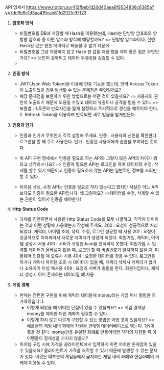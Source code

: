 API 명세서 
https://www.notion.so/412fbeb1d26d40aea6f9534836c8385a?v=7de9b9c1d3aa419cab81fd202fc97123


1. **암호화 방식**
    - 비밀번호를 DB에 저장할 때 Hash를 이용했는데, Hash는 단방향 암호화와 양방향 암호화 중 어떤 암호화 방식에 해당할까요?
     => 단방향 암호화이다. 한번 Hash된 값은 원본 데이터로 되돌릴 수 없기 때문에
    - 비밀번호를 그냥 저장하지 않고 Hash 한 값을 저장 했을 때의 좋은 점은 무엇인가요?
     => 보안이 강화되고 데이터 무결성을 검증할 수 있다.
    - 
2. **인증 방식**
    - JWT(Json Web Token)을 이용해 인증 기능을 했는데, 만약 Access Token이 노출되었을 경우 발생할 수 있는 문제점은 무엇일까요?
    - 해당 문제점을 보완하기 위한 방법으로는 어떤 것이 있을까요?
      => 사용자의 권한이 노출되기 때문에 도용될 수있고 데이터 유출이나 공격을 받을 수 있다.
      => 보완법 : 1.토큰의 만료시간을 짧게 설정하고 주기적으로 갱신을 해주어야 한다.
                  2. Refresh Token을 이용하며 만료되면 새로 발급을 받게만든다. 
                  
3. **인증과 인가**
    - 인증과 인가가 무엇인지 각각 설명해 주세요.
      인증 : 사용자의 신원을 확인한다. 로그인을 할 때 주로 사용한다. 
      인가 : 인증된 사용자에게 권한을 부여하는 것이다.
      
    - 위 API 구현 명세에서 인증을 필요로 하는 API와 그렇지 않은 API의 차이가 뭐라고 생각하시나요?
    => 인증이 필요한 API는 로그인을 하여 데이터의 수정, 삭제를 할수 있기 때문이고 인증이 필요하지 않는 API는 일반적인 정보를 조회만 할 수 있다.

    - 아이템 생성, 수정 API는 인증을 필요로 하지 않는다고 했지만 사실은 어느 API보다도 인증이 필요한 API입니다. 왜 그럴까요?
    =>데이터를 수정, 삭제할 수 있는 권한이 있어서 인증을 해야한다!

4. **Http Status Code**
    - 과제를 진행하면서 사용한 Http Status Code를 모두 나열하고, 각각이 의미하는 것과 어떤 상황에 사용했는지 작성해 주세요.
    200 : 요청이 성공적으로 처리되었다. 캐릭터, 아이템 조회, 삭제, 수정, 로그인 성공할 때 사용
    201 : 요청이 성공적으로 처리되어서 새로운 데이터가 생성이 되었다.  회원가입, 캐릭터, 아이템 생성시 사용
    400 : 서버가 요청한Json을 인식하지 못했다. 회원가입 시 입력할 데이터가 올바르지 않을 때,  로그인 할 때 비밀번호가 일치하지 않을 때, 미들웨어 인증할 때 오류시 사용
    404 : 요청한 데이터를 찾을 수 없다.  로그인을 하거나 캐릭나 아이템  조회 시 데이터가 없을 때, 캐릭터 삭제시 캐릭터가 없거나 소유자가 아닐 때사용
    409 : 요청과 서버가 충돌을 한다. 회원가입이나, 캐릭터 생성시 이미 존재하는 데이터일 떄 사용


5. **게임 경제**
    - 현재는 간편한 구현을 위해 캐릭터 테이블에 money라는 게임 머니 컬럼만 추가하였습니다.
        - 이렇게 되었을 때 어떠한 단점이 있을 수 있을까요?
        => 게임 경제상 money를 제외한 다른 재화가 필요할 수 있다.
        - 이렇게 하지 않고 다르게 구현할 수 있는 방법은 어떤 것이 있을까요?
        => 예를들면 게임 내의 화폐와 자원을 관계형 데이터베이스로 엮는다. 1:N이 좋을 것 같다. money만을 유일한 화폐로 만들어리면 각각의 자원들 즉 아이템들이 경제성을 가지지 않을까?
    - 아이템 구입 시에 가격을 클라이언트에서 입력하게 하면 어떠한 문제점이 있을 수 있을까요?
    클라이언트가 가격을 조작할 수 있기 때문에 발생할 수 있는 문제가 있다. 이것은 대부분의 게임들에서 금지하는 게임 내의 화폐와 현실화폐의 거래에 이용될 수 있다.